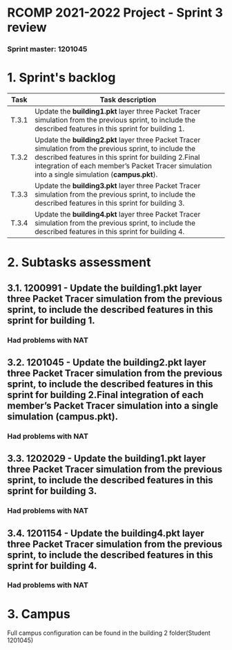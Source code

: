 RCOMP 2021-2022 Project - Sprint 3 review
=========================================
### Sprint master: 1201045 ###
# 1. Sprint's backlog #

| **Task** | **Task description** |
| ---- | ---- |
| T.3.1 | Update the **building1.pkt** layer three Packet Tracer simulation from the previous sprint, to include the described features in this sprint for building 1.|
| T.3.2 | Update the **building2.pkt** layer three Packet Tracer simulation from the previous sprint, to include the described features in this sprint for building 2.Final integration of each member’s Packet Tracer simulation into a single simulation (**campus.pkt**).|
| T.3.3 | Update the **building3.pkt** layer three Packet Tracer simulation from the previous sprint, to include the described features in this sprint for building 3.|
| T.3.4 | Update the **building4.pkt** layer three Packet Tracer simulation from the previous sprint, to include the described features in this sprint for building 4.|



# 2. Subtasks assessment #

## 3.1. 1200991 - Update the **building1.pkt** layer three Packet Tracer simulation from the previous sprint, to include the described features in this sprint for building 1.
### Had problems with NAT ###

## 3.2. 1201045 - Update the **building2.pkt** layer three Packet Tracer simulation from the previous sprint, to include the described features in this sprint for building 2.Final integration of each member’s Packet Tracer simulation into a single simulation (**campus.pkt**).
### Had problems with NAT ###

## 3.3. 1202029 -  Update the **building1.pkt**  layer three Packet Tracer simulation from the previous sprint, to include the described features in this sprint for building 3.
### Had problems with NAT ###

## 3.4. 1201154 - Update the **building4.pkt**  layer three Packet Tracer simulation from the previous sprint, to include the described features in this sprint for building 4.
### Had problems with NAT ###

# 3. Campus #
Full campus configuration can be found in the building 2 folder(Student 1201045)